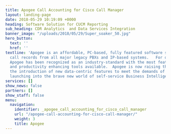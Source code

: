 ```yaml
---
title: Apogee Call Accounting for Cisco Call Manager
layout: landing-page
date: 2018-05-29 10:19:09 +0000
heading: Software Solution for CUCM Reporting
sub_heading: CDR Analytics  and Data Services Integration
banner_image: "/uploads/2018/05/29/Super_soaker_50.jpg"
hero_button:
  text: ''
  href: ''
textline: 'Apogee is an affordable, PC-based, fully featured software system for tracking
  call records from all major legacy PBXs and IP-based systems.   For over 35 years
  Apogee has been recognized as an industry-standard with the most feature-rich, cost-cutting,
  and productivity enhancing tools available.  Apogee is now raising the bar with
  the introduction of new data-centric features to meet the demands of organizations
  launching into the brave new world of self-service Business Intelligence.  '
services: []
show_news: false
partners: []
show_staff: false
menu:
  navigation:
    identifier: _apogee_call_accounting_for_cisco_call_manager
    url: "/apogee-call-accounting-for-cisco-call-manager/"
    weight: 3
    title: Apogee
---
```

